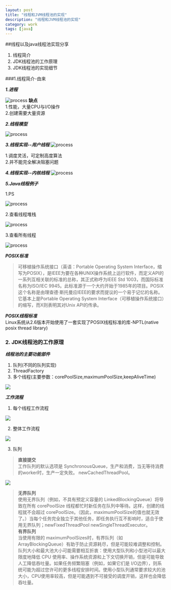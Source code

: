 ```yaml
---
layout: post
title: "线程和JVM线程池的实现"
description: "线程和JVM线程池的实现"
category: work
tags: [java]
---
```


##线程以及java线程池实现分享
1. 线程简介
2. JDK线程池的工作原理
3. JDK线程池的实现细节    

###1.线程简介-由来 

***1.进程***

![process](http://www.codingdd.com/assets/images/2015-5-13-thread/process_m.png)
****缺点****   
1.性能，大量CPU与I/O操作   
2.创建需要大量资源

***2.线程模型***

![process](http://www.codingdd.com/assets/images/2015-5-13-thread/user_thread_1.png)

***3.线程实现--用户线程***
![process](http://www.codingdd.com/assets/images/2015-5-13-thread/user_thread_3.png)

1.调度灵活，可定制高度算法   
2.并不能完全解决阻塞问题

***4.线程实现--内核线程***
![process](http://www.codingdd.com/assets/images/2015-5-13-thread/kernel_thread.png)

***5.Java线程例子***

1.PS

 ![process](http://www.codingdd.com/assets/images/2015-5-13-thread/ps.png)

2.查看线程堆栈

![process](http://www.codingdd.com/assets/images/2015-5-13-thread/jstack.png)

3.查看所有线程

![process](http://www.codingdd.com/assets/images/2015-5-13-thread/pself.png)

***POSIX标准***
> 可移植操作系统接口（英语：Portable Operating System Interface，缩写为POSIX），是IEEE为要在各种UNIX操作系统上运行软件，而定义API的一系列互相关联的标准的总称，其正式称呼为IEEE Std 1003，而国际标准名称为ISO/IEC 9945。此标准源于一个大约开始于1985年的项目。POSIX这个名称是由理查德·斯托曼应IEEE的要求而提议的一个易于记忆的名称。它基本上是Portable Operating System Interface（可移植操作系统接口）的缩写，而X则表明其对Unix API的传承。    

***POSIX线程标准***   
Linux系统从2.6版本开始使用了一套实现了POSIX线程标准的库-NPTL(native posix thread library)

### 2. JDK线程池的工作原理


***线程池的主要功能部件***

1. 队列(不同的队列实现)
2. ThreadFactory
3. 多个线程(主要参数：corePoolSize,maximumPoolSize,keepAliveTime)


![](http://www.codingdd.com/assets/images/2015-5-13-thread/threadpool.png)

***工作流程***

1. 每个线程工作流程

![](http://www.codingdd.com/assets/images/2015-5-13-thread/work.png)

2. 整体工作流程

![](http://www.codingdd.com/assets/images/2015-5-13-thread/poolwork.png)

3. 队列

>**直接提交**   
>工作队列的默认选项是 SynchronousQueue，生产和消费，当无等待消费的worker时，生产一定失败。 newCachedThreadPool。 

![](http://www.codingdd.com/assets/images/2015-5-13-thread/queue.png)  

>**无界队列**   
>使用无界队列（例如，不具有预定义容量的 LinkedBlockingQueue）将导致在所有 corePoolSize 线程都忙时新任务在队列中等待。这样，创建的线程就不会超过 corePoolSize。（因此，maximumPoolSize的值也就无效了。）当每个任务完全独立于其他任务，即任务执行互不影响时，适合于使用无界队列；newFixedThreadPool newSingleThreadExecutor。   
>**有界队列**   
>当使用有限的 maximumPoolSizes时，有界队列（如 ArrayBlockingQueue）有助于防止资源耗尽，但是可能较难调整和控制。队列大小和最大池大小可能需要相互折衷：使用大型队列和小型池可以最大限度地降低 CPU 使用率、操作系统资源和上下文切换开销，但是可能导致人工降低吞吐量。如果任务频繁阻塞（例如，如果它们是 I/O边界），则系统可能为超过您许可的更多线程安排时间。使用小型队列通常要求较大的池大小，CPU使用率较高，但是可能遇到不可接受的调度开销，这样也会降低吞吐量。